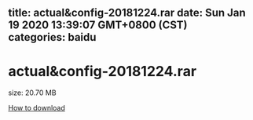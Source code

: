 
title: actual&config-20181224.rar
date: Sun Jan 19 2020 13:39:07 GMT+0800 (CST)    
categories: baidu
---

# actual&config-20181224.rar
size: 20.70 MB
 
 

[How to download](https://bpcam.bemobtrk.com/go/2ceec3aa-1ca2-46d6-b9ff-aaa5c184517c?jno=3093)